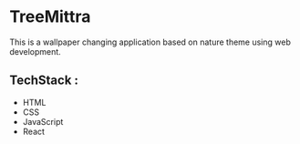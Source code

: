# TreeMittra
This is a wallpaper changing application based on nature theme using web development.
## TechStack : 
- HTML
- CSS
- JavaScript
- React
